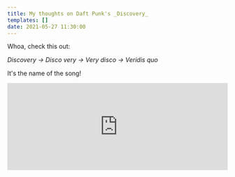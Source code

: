 ```yaml
---
title: My thoughts on Daft Punk's _Discovery_
templates: []
date: 2021-05-27 11:30:00
--- 
```


Whoa, check this out:

_Discovery -> Disco very -> Very disco -> Veridis quo_

It's the name of the song!

<iframe src="https://open.spotify.com/embed/album/2noRn2Aes5aoNVsU6iWThc" width=100% height="200" frameborder="0" allowtransparency="true" allow="encrypted-media"></iframe>

